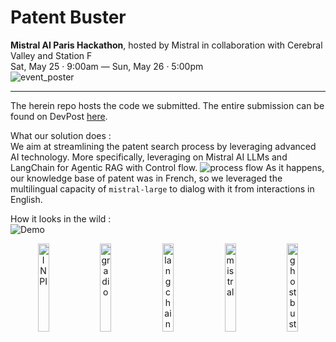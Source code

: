 
# Patent Buster

**Mistral AI Paris Hackathon**, hosted by Mistral in collaboration with Cerebral Valley and Station F  
Sat, May 25 · 9:00am — Sun, May 26 · 5:00pm  
![event_poster](https://github.com/PatentBusters/development/assets/42514406/1767636c-8165-49e3-b113-4f6c85f13625)

<hr />

The herein repo hosts the code we submitted.
The entire submission can be found on DevPost [here](https://devpost.com/software/patentbusters).

What our solution does&nbsp;:  
We aim at streamlining the patent search process by leveraging advanced AI technology. More specifically, leveraging on Mistral AI LLMs and LangChain for Agentic RAG with Control flow.
![process flow](https://github.com/PatentBusters/development/assets/42514406/9f312bf5-a4a5-4411-99ad-aea653bd3b69)
As it happens, our knowledge base of patent was in French, so we leveraged the multilingual capacity of `mistral-large` to dialog with it from interactions in English.

How it looks in the wild&nbsp;:  
![Demo](https://github.com/PatentBusters/development/assets/42514406/06151f93-10c9-4043-ba89-7921eb271d39)



<p align="middle">
  <img alt="INPI" src="https://github.com/PatentBusters/development/assets/42514406/802945c6-07c0-48d5-a874-819d098ee40f" width="19%" />
  <img alt="gradio" src="https://github.com/PatentBusters/development/assets/42514406/9f2f6f77-369c-43b2-be3f-45c7133222a7" width="19%" /> 
  <img alt="langchain" src="https://github.com/PatentBusters/development/assets/42514406/044fc9a4-fe84-4435-8346-b27af39d4504" width="19%" />
  <img alt="mistral" src="https://github.com/PatentBusters/development/assets/42514406/8a92a562-9997-467d-b1f6-b036b4274be1" width="19%" />
  <img alt="ghostbuster" src="https://github.com/PatentBusters/development/assets/42514406/9ecf2ed1-a27d-4368-804a-3a515cb0db47" width="19%" />
</p>


